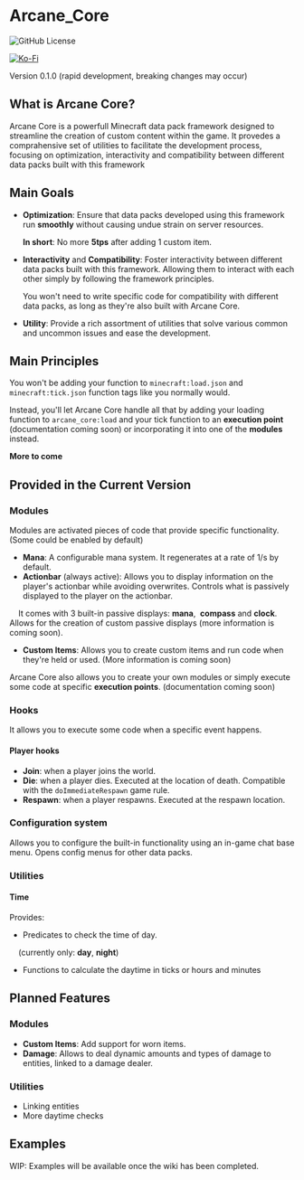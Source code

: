 # Arcane_Core

![GitHub License](https://img.shields.io/github/license/RafalBerezin/Arcane_Core?style=for-the-badge&logo=github)

<!-- uncomment when released on modrinth
![Modrinth Downloads](https://img.shields.io/modrinth/dt/sgJEFBSr?style=for-the-badge&logo=modrinth)
![Modrinth Version](https://img.shields.io/modrinth/v/sgJEFBSr?style=for-the-badge&logo=modrinth)
![Modrinth Game Versions](https://img.shields.io/modrinth/game-versions/sgJEFBSr?style=for-the-badge&logo=modrinth)

[![Download](https://img.shields.io/badge/Download-gray?style=for-the-badge&logo=modrinth)](https://modrinth.com/datapack/arcane-core/versions) -->
[![Ko-Fi](https://img.shields.io/badge/Support%20me%20on%20Ko--fi-F16061?style=for-the-badge&logo=ko-fi&logoColor=white)](https://ko-fi.com/rafalberezin)

Version 0.1.0 (rapid development, breaking changes may occur)

## What is Arcane Core?

Arcane Core is a powerfull Minecraft data pack framework designed to streamline the creation of custom content within the game. It provedes a comprahensive set of utilities to facilitate the development process, focusing on optimization, interactivity and compatibility between different data packs built with this framework

## Main Goals

- **Optimization**: Ensure that data packs developed using this framework run **smoothly** without causing undue strain on server resources.
    
    **In short**: No more **5tps** after adding 1 custom item.

- **Interactivity** and **Compatibility**: Foster interactivity between different data packs built with this framework. Allowing them to interact with each other simply by following the framework principles.

    You won't need to write specific code for compatibility with different data packs, as long as they're also built with Arcane Core.

- **Utility**: Provide a rich assortment of utilities that solve various common and uncommon issues and ease the development.

## Main Principles

You won't be adding your function to `minecraft:load.json` and `minecraft:tick.json` function tags like you normally would.

Instead, you'll let Arcane Core handle all that by adding your loading function to `arcane_core:load` and your tick function to an **execution point** (documentation coming soon) or incorporating it into one of the **modules** instead.

**More to come**

## Provided in the Current Version


### Modules

Modules are activated pieces of code that provide specific functionality. (Some could be enabled by default)

- **Mana**: A configurable mana system. It regenerates at a rate of 1/s by default.
- **Actionbar** (always active): Allows you to display information on the player's actionbar while avoiding overwrites. Controls what is passively displayed to the player on the actionbar.

    It comes with 3 built-in passive displays: **mana**,  **compass** and **clock**. Allows for the creation of custom passive displays (more information is coming soon).

- **Custom Items**: Allows you to create custom items and run code when they're held or used. (More information is coming soon)

Arcane Core also allows you to create your own modules or simply execute some code at specific **execution points**. (documentation coming soon)

### Hooks

It allows you to execute some code when a specific event happens.

#### Player hooks

- **Join**: when a player joins the world.
- **Die**: when a player dies. Executed at the location of death. Compatible with the `doImmediateRespawn` game rule.
- **Respawn**: when a player respawns. Executed at the respawn location.

### Configuration system

Allows you to configure the built-in functionality using an in-game chat base menu. Opens config menus for other data packs.

### Utilities

#### Time

Provides:

- Predicates to check the time of day.

    (currently only: **day**, **night**)

- Functions to calculate the daytime in ticks or hours and minutes

## Planned Features

### Modules

- **Custom Items**: Add support for worn items.
- **Damage**: Allows to deal dynamic amounts and types of damage to entities, linked to a damage dealer.

### Utilities

- Linking entities
- More daytime checks

## Examples

WIP: Examples will be available once the wiki has been completed.
